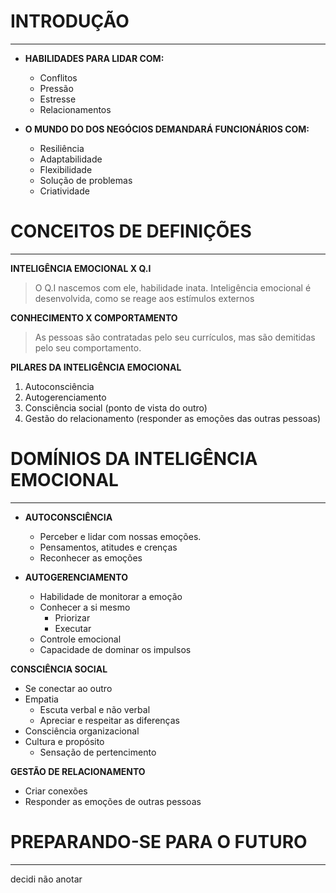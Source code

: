 # INTRODUÇÃO
---
- **HABILIDADES PARA LIDAR COM:**
	- Conflitos
	- Pressão
	- Estresse
	- Relacionamentos

- **O MUNDO DO DOS NEGÓCIOS DEMANDARÁ FUNCIONÁRIOS COM:**
	- Resiliência
	- Adaptabilidade 
	- Flexibilidade
	- Solução de problemas
	- Criatividade
# CONCEITOS DE DEFINIÇÕES
---
**INTELIGÊNCIA EMOCIONAL X Q.I**

>  O Q.I nascemos com ele, habilidade inata.
> Inteligência emocional é desenvolvida, como se reage aos estímulos externos

**CONHECIMENTO X COMPORTAMENTO**

> As pessoas são contratadas pelo seu currículos, mas são demitidas pelo seu comportamento.

**PILARES DA INTELIGÊNCIA EMOCIONAL**
1. Autoconsciência
2. Autogerenciamento
3. Consciência social (ponto de vista do outro)
4. Gestão do relacionamento (responder as emoções das outras pessoas)

# DOMÍNIOS DA INTELIGÊNCIA EMOCIONAL
---
- **AUTOCONSCIÊNCIA**
	- Perceber e lidar com nossas emoções.
	- Pensamentos, atitudes e crenças
	- Reconhecer as emoções
	
- **AUTOGERENCIAMENTO**
	- Habilidade de monitorar a emoção
	- Conhecer a si mesmo
		- Priorizar
		- Executar
	- Controle emocional
	- Capacidade de dominar os impulsos

**CONSCIÊNCIA SOCIAL**
- Se conectar ao outro
- Empatia
	- Escuta verbal e não verbal
	- Apreciar e respeitar as diferenças
- Consciência organizacional
- Cultura e propósito
	- Sensação de pertencimento

**GESTÃO DE RELACIONAMENTO**
- Criar conexões
- Responder as emoções de outras pessoas
# PREPARANDO-SE PARA O FUTURO
---
decidi não anotar
